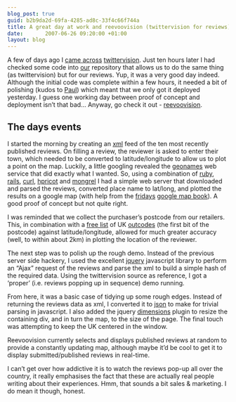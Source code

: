 ```yaml
---
blog_post: true
guid: b2b9da2d-69fa-4285-ad8c-33f4c66f744a
title: A great day at work and reevoovision (twittervision for reviews)
date:       2007-06-26 09:20:00 +01:00
layout: blog
---
```


A few of days ago I [came
across](http://twitter.com/chrisroos/statuses/114202552)
[twittervision](http://twittervision.com/). Just ten hours later I had
checked some code into [our](http://www.reevoo.com) repository that
allows us to do the same thing (as twittervision) but for our reviews.
Yup, it was a very good day indeed. Although the initial code was
complete within a few hours, it needed a bit of polishing (kudos to
[Paul](http://po-ru.com)) which meant that we only got it deployed
yesterday. I guess one working day between proof of concept and
deployment isn’t that bad… Anyway, go check it out -
[reevoovision](http://www.reevoo.com/vision.html).

The days events
---------------

I started the morning by creating an
[xml](http://en.wikipedia.org/wiki/Xml) feed of the ten most recently
published reviews. On filling a review, the reviewer is asked to enter
their town, which needed to be converted to latitude/longitude to allow
us to plot a point on the map. Luckily, a little googling revealed the
[geonames](http://www.geonames.org/) web service that did exactly what I
wanted. So, using a combination of [ruby](http://www.ruby-lang.org/en/),
[rails](http://rubyonrails.com/), [curl](http://curl.haxx.se/),
[hpricot](http://code.whytheluckystiff.net/hpricot/) and
[mongrel](http://mongrel.rubyforge.org/) I had a simple web server that
downloaded and parsed the reviews, converted place name to lat/long, and
plotted the results on a google map (with help from the
[fridays](http://pragmaticprogrammer.com/fridays.html) [google map
book](http://pragmaticprogrammer.com/titles/sdgmapi2/index.html)). A
good proof of concept but not quite right.

I was reminded that we collect the purchaser’s postcode from our
retailers. This, in combination with a [free
list](http://www.easypeasy.com/guides/article.php?article=64) of UK
[outcodes](http://en.wikipedia.org/wiki/UK_postcodes) (the first bit of
the postcode) against latitude/longitude, allowed for much greater
accuracy (well, to within about 2km) in plotting the location of the
reviewer.

The next step was to polish up the rough demo. Instead of the previous
server side hackery, I used the excellent [jquery](http://jquery.com)
javascript library to perform an “Ajax” request of the reviews and parse
the xml to build a simple hash of the required data. Using the
twittervision source as reference, I got a ‘proper’ (i.e. reviews
popping up in sequence) demo running.

From here, it was a basic case of tidying up some rough edges. Instead
of returning the reviews data as xml, I converted it to
[json](http://json.org/) to make for trivial parsing in javascript. I
also added the jquery
[dimensions](http://jquery.com/plugins/project/dimensions) plugin to
resize the containing div, and in turn the map, to the size of the page.
The final touch was attempting to keep the UK centered in the window.

Reevoovision currently selects and displays published reviews at random
to provide a constantly updating map, although maybe it’d be cool to get
it to display submitted/published reviews in real-time.

I can’t get over how addictive it is to watch the reviews pop-up all
over the country, it really emphasises the fact that these are actually
real people writing about their experiences. Hmm, that sounds a bit
sales & marketing. I do mean it though, honest.
